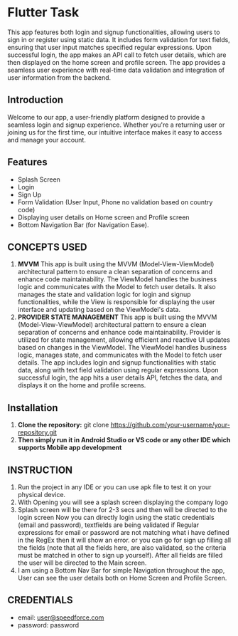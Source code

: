 # Flutter Task

This app features both login and signup functionalities, allowing users to sign in or register using static data. 
It includes form validation for text fields, ensuring that user input matches specified regular expressions. 
Upon successful login, the app makes an API call to fetch user details, which are then displayed on the home screen 
and profile screen. The app provides a seamless user experience with real-time data validation and integration of user
information from the backend.


## Introduction
Welcome to our app, a user-friendly platform designed to provide a seamless login and signup experience. 
Whether you're a returning user or joining us for the first time, our intuitive interface makes it easy to 
access and manage your account.


## Features
- Splash Screen
- Login
- Sign Up
- Form Validation (User Input, Phone no validation based on country code)
- Displaying user details on Home screen and Profile screen
- Bottom Navigation Bar (for Navigation Ease).

## CONCEPTS USED
1. **MVVM**
   This app is built using the MVVM (Model-View-ViewModel) architectural pattern to ensure a clean separation of concerns and enhance code maintainability. 
The ViewModel handles the business logic and communicates with the Model to fetch user details. It also manages the state and validation logic for login 
and signup functionalities, while the View is responsible for displaying the user interface and updating based on the ViewModel's data.
2. **PROVIDER STATE MANAGEMENT**
   This app is built using the MVVM (Model-View-ViewModel) architectural pattern to ensure a clean separation of 
concerns and enhance code maintainability. Provider is utilized for state management, allowing efficient and reactive 
UI updates based on changes in the ViewModel. The ViewModel handles business logic, manages state, and communicates 
with the Model to fetch user details. The app includes login and signup functionalities with static data, along with 
text field validation using regular expressions. Upon successful login, the app hits a user details API, fetches the data, 
and displays it on the home and profile screens.

## Installation
1. **Clone the repository:**
git clone https://github.com/your-username/your-repository.git
2. **Then simply run it in Android Studio or VS code or any other IDE which supports Mobile app development**

## INSTRUCTION
1. Run the project in any IDE or you can use apk file to test it on your physical device.
2. With Opening you will see a splash screen displaying the company logo
3. Splash screen will be there for 2-3 secs and then will be directed to the login screen Now you can directly login using
the static credentials (email and password), textfields are being validated if Regular expressions for email or password 
are not matching what i have defined in the RegEx then it will show an error. or you can go for sign up filling all the fields (note that 
all the fields here, are also validated, so the criteria must be matched in other to sign up yourself). After all fields are
filled the user will be directed to the Main screen.
4. I am using a Bottom Nav Bar for simple Navigation throughout the app, User can see the user details both on Home Screen
and Profile Screen.

## CREDENTIALS
- email: user@speedforce.com
- password: password
